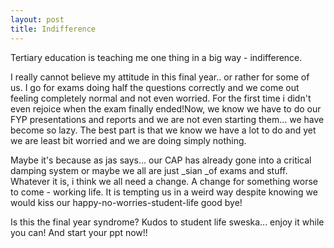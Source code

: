 ```yaml
---
layout: post
title: Indifference
---
```


Tertiary education is teaching me one thing in a big way - indifference.

I really cannot believe my attitude in this final year.. or rather for some of us. I go for exams doing half the questions correctly and we come out feeling completely normal and not even worried. For the first time i didn't even rejoice when the exam finally ended!Now, we know we have to do our FYP presentations and reports and we are not even starting them... we have become so lazy. The best part is that we know we have a lot to do and yet we are least bit worried and we are doing simply nothing.

Maybe it's because as jas says... our CAP has already gone into a critical damping system or maybe we all are just _sian _of exams and stuff. Whatever it is, i think we all need a change. A change for something worse to come - working life. It is tempting us in a weird way despite knowing we would kiss our happy-no-worries-student-life good bye!

Is this the final year syndrome? Kudos to student life sweska... enjoy it while you can! And start your ppt now!!
